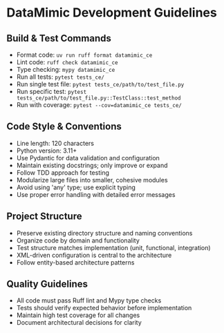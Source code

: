 # DataMimic Development Guidelines

## Build & Test Commands
- Format code: `uv run ruff format datamimic_ce`
- Lint code: `ruff check datamimic_ce`
- Type checking: `mypy datamimic_ce`
- Run all tests: `pytest tests_ce/`
- Run single test file: `pytest tests_ce/path/to/test_file.py`
- Run specific test: `pytest tests_ce/path/to/test_file.py::TestClass::test_method`
- Run with coverage: `pytest --cov=datamimic_ce tests_ce/`

## Code Style & Conventions
- Line length: 120 characters
- Python version: 3.11+
- Use Pydantic for data validation and configuration
- Maintain existing docstrings; only improve or expand
- Follow TDD approach for testing
- Modularize large files into smaller, cohesive modules
- Avoid using 'any' type; use explicit typing
- Use proper error handling with detailed error messages

## Project Structure
- Preserve existing directory structure and naming conventions
- Organize code by domain and functionality
- Test structure matches implementation (unit, functional, integration)
- XML-driven configuration is central to the architecture
- Follow entity-based architecture patterns

## Quality Guidelines
- All code must pass Ruff lint and Mypy type checks
- Tests should verify expected behavior before implementation
- Maintain high test coverage for all changes
- Document architectural decisions for clarity